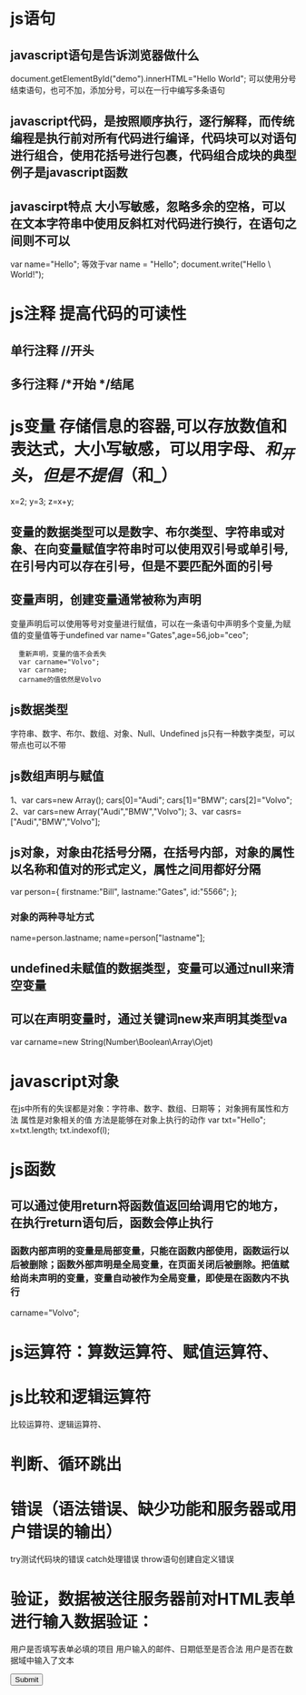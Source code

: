 # js语句
## javascript语句是告诉浏览器做什么
document.getElementById("demo").innerHTML="Hello World";
可以使用分号结束语句，也可不加，添加分号，可以在一行中编写多条语句
## javascript代码，是按照顺序执行，逐行解释，而传统编程是执行前对所有代码进行编译，代码块可以对语句进行组合，使用花括号进行包裹，代码组合成块的典型例子是javascript函数
## javascirpt特点 大小写敏感，忽略多余的空格，可以在文本字符串中使用反斜杠对代码进行换行，在语句之间则不可以
var name="Hello";
等效于var name = "Hello";
document.write("Hello \ World!");
# js注释 提高代码的可读性
## 单行注释 //开头
## 多行注释 /*开始  */结尾
# js变量 存储信息的容器,可以存放数值和表达式，大小写敏感，可以用字母、$和_开头，但是不提倡（$和_）
x=2;
y=3;
z=x+y;
## 变量的数据类型可以是数字、布尔类型、字符串或对象、在向变量赋值字符串时可以使用双引号或单引号,在引号内可以存在引号，但是不要匹配外面的引号
## 变量声明，创建变量通常被称为声明
变量声明后可以使用等号对变量进行赋值，可以在一条语句中声明多个变量,为赋值的变量值等于undefined
var name="Gates",age=56,job="ceo";
```
  重新声明，变量的值不会丢失
  var carname="Volvo";
  var carname;
  carname的值依然是Volvo
```
## js数据类型
字符串、数字、布尔、数组、对象、Null、Undefined
js只有一种数字类型，可以带点也可以不带
## js数组声明与赋值
1、var cars=new Array();
cars[0]="Audi";
cars[1]="BMW";
cars[2]="Volvo";
2、var cars=new Array("Audi","BMW","Volvo");
3、var casrs=["Audi","BMW","Volvo"];
## js对象，对象由花括号分隔，在括号内部，对象的属性以名称和值对的形式定义，属性之间用都好分隔
var person={
  firstname:"Bill",
  lastname:"Gates",
  id:"5566";
};
### 对象的两种寻址方式
name=person.lastname;
name=person["lastname"];
## undefined未赋值的数据类型，变量可以通过null来清空变量
## 可以在声明变量时，通过关键词new来声明其类型va
var carname=new String(Number\Boolean\Array\Ojet)
# javascript对象
在js中所有的失误都是对象：字符串、数字、数组、日期等；
对象拥有属性和方法
属性是对象相关的值
方法是能够在对象上执行的动作
var txt="Hello";
x=txt.length;
txt.indexof(l);
# js函数 
## 可以通过使用return将函数值返回给调用它的地方，在执行return语句后，函数会停止执行
### 函数内部声明的变量是局部变量，只能在函数内部使用，函数运行以后被删除；函数外部声明是全局变量，在页面关闭后被删除。**把值赋给尚未声明的变量，变量自动被作为全局变量，即使是在函数内不执行**
carname="Volvo";
# js运算符：算数运算符、赋值运算符、
# js比较和逻辑运算符
比较运算符、逻辑运算符、
# 判断、循环跳出
# 错误（语法错误、缺少功能和服务器或用户错误的输出）
try测试代码块的错误
catch处理错误
throw语句创建自定义错误
<script>
  function myFunction(){
    try{
      var x=document.getElementById("demo").value;
      if(x=="")    throw "enmpty";
      if(isNaN(x)) throw "not a number";
      if(x>10)     throw "too high";
      if(x<5)      throw "too low";
    }
    catch(err){
      var y=document.getElementById("mess");
      y.innerHTML="Error:"+err+".";
    }
  }
</script>
# 验证，数据被送往服务器前对HTML表单进行输入数据验证：
用户是否填写表单必填的项目
用户输入的邮件、日期低至是否合法
用户是否在数据域中输入了文本
<html>
<head>
<script>
function validate_required(field,alerttxt){
  with(filed){
    if(value==null||value==""){
      alert(alerttxt);
      return false;
    }else{
      return true;
    }
  }
}
function validate_form(thisform){
  with(thisform){
    if(validate_required(email,"Email must be filled out!")==false){
      email.focus();return false;
    }
  }
}
</script>
</head>
<body>
<form action="submitpage.html" onsubmit="return validate_form(this)" method="post">
<input type="submit" value="Submit">
</form>
</body>
</html>